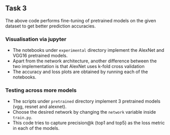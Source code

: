 ## Task 3

The above code performs fine-tuning of pretrained models on the given dataset to get better prediction accuracies.

### Visualisation via jupyter
* The notebooks under `experimental` directory implement the AlexNet and VGG16 pretrained models.
* Apart from the network architecture, another difference between the two implementation is that AlexNet uses k-fold cross validation
* The accuracy and loss plots are obtained by running each of the notebooks.

### Testing across more models
* The scripts under `pretrained` directory implement 3 pretrained models (vgg, resnet and alexnet).
* Choose the desired network by changing the `network` variable inside `train.py`.
* This code tries to capture precision@k (top1 and top5) as the loss metric in each of the models.